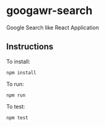 # googawr-search

Google Search like React Application

## Instructions

To install:

```
npm install
```

To run:

```
npm run
```

To test:

```
npm test
```
